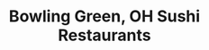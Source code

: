---
layout: city
title: Bowling Green, OH Sushi Restaurants
permalink: /ohio/bowling-green/
stateAbbr: OH
stateName: Ohio
cityName: Bowling Green

---